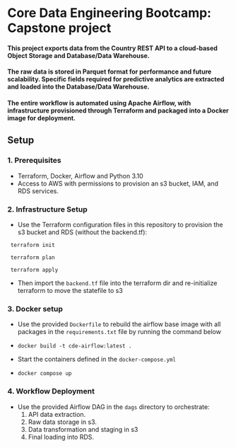 # Core Data Engineering Bootcamp: Capstone project

#### This project exports data from the Country REST API to a cloud-based Object Storage and Database/Data Warehouse. 
#### The raw data is stored in Parquet format for performance and future scalability. Specific fields required for predictive analytics are extracted and loaded into the Database/Data Warehouse. 
#### The entire workflow is automated using Apache Airflow, with infrastructure provisioned through Terraform and packaged into a Docker image for deployment.

## Setup
### **1. Prerequisites**
- Terraform, Docker, Airflow and Python 3.10
- Access to AWS with permissions to provision an s3 bucket, IAM, and RDS services.

### **2. Infrastructure Setup**
- Use the Terraform configuration files in this repository to provision the s3 bucket and RDS (without the backend.tf):

` 
terraform init
`

` 
terraform plan
`

` 
terraform apply
`
- Then import the `backend.tf` file into the terraform dir and re-initialize terraform to move the statefile to s3

### **3. Docker setup**
- Use the provided `Dockerfile` to rebuild the airflow base image with all packages in the `requirements.txt` file by running the command below

- `
docker build -t cde-airflow:latest .
`

- Start the containers defined in the `docker-compose.yml`

- `
docker compose up
`


### **4. Workflow Deployment**
- Use the provided Airflow DAG in the `dags` directory to orchestrate:
  1. API data extraction.
  2. Raw data storage in s3.
  3. Data transformation and staging in s3
  4. Final loading into RDS.

